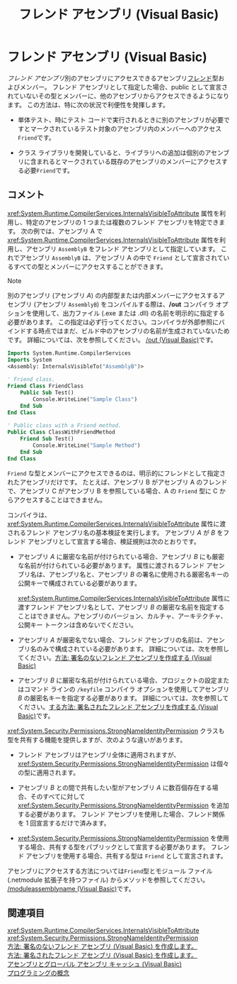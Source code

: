 ﻿---
title: フレンド アセンブリ (Visual Basic)
ms.date: 07/20/2015
ms.assetid: 9b3d5716-e6e4-47a7-a3e9-084d7fba5c28
ms.openlocfilehash: 91bc33f33c4fc34c6e0f3ae197ecd2b876161de3
ms.sourcegitcommit: 3d5d33f384eeba41b2dff79d096f47ccc8d8f03d
ms.translationtype: MT
ms.contentlocale: ja-JP
ms.lasthandoff: 05/04/2018
ms.locfileid: "33644382"
---
# <a name="friend-assemblies-visual-basic"></a>フレンド アセンブリ (Visual Basic)
*フレンド アセンブリ*別のアセンブリにアクセスできるアセンブリ[フレンド](../../../../visual-basic/language-reference/modifiers/friend.md)型およびメンバー。 フレンド アセンブリとして指定した場合、public として宣言されていないその型とメンバーに、他のアセンブリからアクセスできるようになります。 この方法は、特に次の状況で利便性を発揮します。  
  
-   単体テスト、時にテスト コードで実行されるときに別のアセンブリが必要ですとマークされているテスト対象のアセンブリ内のメンバーへのアクセス`Friend`です。  
  
-   クラス ライブラリを開発していると、ライブラリへの追加は個別のアセンブリに含まれるとマークされている既存のアセンブリのメンバーにアクセスする必要`Friend`です。  
  
## <a name="remarks"></a>コメント  
 <xref:System.Runtime.CompilerServices.InternalsVisibleToAttribute> 属性を利用し、特定のアセンブリの 1 つまたは複数のフレンド アセンブリを特定できます。 次の例では、アセンブリ A で <xref:System.Runtime.CompilerServices.InternalsVisibleToAttribute> 属性を利用し、アセンブリ `AssemblyB` をフレンド アセンブリとして指定しています。 これでアセンブリ `AssemblyB` は、アセンブリ A の中で `Friend` として宣言されているすべての型とメンバーにアクセスすることができます。  
  
> [!NOTE]
>  別のアセンブリ (アセンブリ *A*) の内部型または内部メンバーにアクセスするアセンブリ (アセンブリ `AssemblyB`) をコンパイルする際は、**/out** コンパイラ オプションを使用して、出力ファイル (.exe または .dll) の名前を明示的に指定する必要があります。 この指定は必ず行ってください。コンパイラが外部参照にバインドする時点ではまだ、ビルド中のアセンブリの名前が生成されていないためです。 詳細については、次を参照してください。 [/out (Visual Basic)](../../../../visual-basic/reference/command-line-compiler/out.md)です。  
  
```vb  
Imports System.Runtime.CompilerServices  
Imports System  
<Assembly: InternalsVisibleTo("AssemblyB")>   
  
' Friend class.  
Friend Class FriendClass  
    Public Sub Test()  
        Console.WriteLine("Sample Class")  
    End Sub  
End Class  
  
' Public class with a Friend method.  
Public Class ClassWithFriendMethod  
    Friend Sub Test()  
        Console.WriteLine("Sample Method")  
    End Sub  
End Class  
```  
  
 `Friend` な型とメンバーにアクセスできるのは、明示的にフレンドとして指定されたアセンブリだけです。 たとえば、アセンブリ B がアセンブリ A のフレンドで、アセンブリ C がアセンブリ B を参照している場合、A の `Friend` 型に C からアクセスすることはできません。  
  
 コンパイラは、<xref:System.Runtime.CompilerServices.InternalsVisibleToAttribute> 属性に渡されるフレンド アセンブリ名の基本検証を実行します。 アセンブリ *A* が *B* をフレンド アセンブリとして宣言する場合、検証規則は次のとおりです。  
  
-   アセンブリ *A* に厳密な名前が付けられている場合、アセンブリ *B* にも厳密な名前が付けられている必要があります。 属性に渡されるフレンド アセンブリ名は、アセンブリ名と、アセンブリ *B* の署名に使用される厳密名キーの公開キーで構成されている必要があります。  
  
     <xref:System.Runtime.CompilerServices.InternalsVisibleToAttribute> 属性に渡すフレンド アセンブリ名として、アセンブリ *B* の厳密な名前を指定することはできません。アセンブリのバージョン、カルチャ、アーキテクチャ、公開キー トークンは含めないでください。  
  
-   アセンブリ *A* が厳密名でない場合、フレンド アセンブリの名前は、アセンブリ名のみで構成されている必要があります。 詳細については、次を参照してください。[方法: 署名のないフレンド アセンブリを作成する (Visual Basic)](../../../../visual-basic/programming-guide/concepts/assemblies-gac/how-to-create-unsigned-friend-assemblies.md)  
  
-   アセンブリ *B* に厳密な名前が付けられている場合、プロジェクトの設定またはコマンド ラインの `/keyfile` コンパイラ オプションを使用してアセンブリ *B* の厳密名キーを指定する必要があります。 詳細については、次を参照してください。[する方法: 署名されたフレンド アセンブリを作成する (Visual Basic)](../../../../visual-basic/programming-guide/concepts/assemblies-gac/how-to-create-signed-friend-assemblies.md)です。  
  
 <xref:System.Security.Permissions.StrongNameIdentityPermission> クラスも型を共有する機能を提供しますが、次のような違いがあります。  
  
-   フレンド アセンブリはアセンブリ全体に適用されますが、<xref:System.Security.Permissions.StrongNameIdentityPermission> は個々の型に適用されます。  
  
-   アセンブリ *B* との間で共有したい型がアセンブリ *A* に数百個存在する場合、そのすべてに対して <xref:System.Security.Permissions.StrongNameIdentityPermission> を追加する必要があります。 フレンド アセンブリを使用した場合、フレンド関係を 1 回宣言するだけで済みます。  
  
-   <xref:System.Security.Permissions.StrongNameIdentityPermission> を使用する場合、共有する型をパブリックとして宣言する必要があります。 フレンド アセンブリを使用する場合、共有する型は `Friend` として宣言されます。  
  
 アセンブリにアクセスする方法については`Friend`型とモジュール ファイル (.netmodule 拡張子を持つファイル) からメソッドを参照してください。 [/moduleassemblyname (Visual Basic)](../../../../visual-basic/reference/command-line-compiler/moduleassemblyname.md)です。  
  
## <a name="see-also"></a>関連項目  
 <xref:System.Runtime.CompilerServices.InternalsVisibleToAttribute>  
 <xref:System.Security.Permissions.StrongNameIdentityPermission>  
 [方法: 署名のないフレンド アセンブリ (Visual Basic) を作成します。](../../../../visual-basic/programming-guide/concepts/assemblies-gac/how-to-create-unsigned-friend-assemblies.md)  
 [方法: 署名されたフレンド アセンブリ (Visual Basic) を作成します。](../../../../visual-basic/programming-guide/concepts/assemblies-gac/how-to-create-signed-friend-assemblies.md)  
 [アセンブリとグローバル アセンブリ キャッシュ (Visual Basic)](../../../../visual-basic/programming-guide/concepts/assemblies-gac/index.md)  
 [プログラミングの概念](../../../../visual-basic/programming-guide/concepts/index.md)
